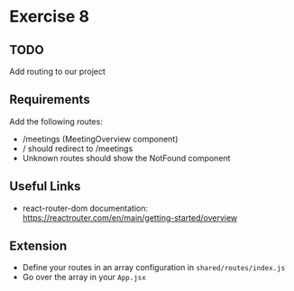 # Exercise 8

## TODO

Add routing to our project

## Requirements

Add the following routes:

- /meetings (MeetingOverview component)
- / should redirect to /meetings
- Unknown routes should show the NotFound component

## Useful Links

- react-router-dom documentation: https://reactrouter.com/en/main/getting-started/overview

## Extension

- Define your routes in an array configuration in `shared/routes/index.js`
- Go over the array in your `App.jsx`
